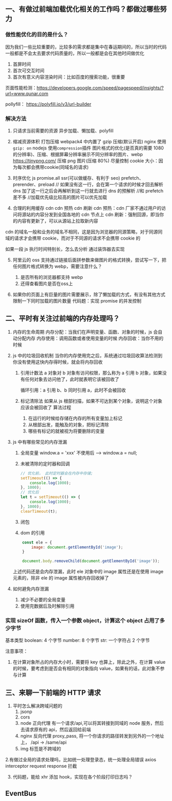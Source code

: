 ## 一、有做过前端加载优化相关的工作吗？都做过哪些努力

### 做性能优化的目的是什么？

因为我们一些比较重要的，比较多的需求都是集中在春运期间的，所以当时的代码一般都是不会太去要求代码质量的，所以一般都是会在其他时间做优化

1. 首屏时间
2. 首次可交互时间
3. 首次有意义内容渲染时间：比如百度的搜索功能，很重要

页面性能检测：https://developers.google.com/speed/pagespeed/insights/?url=www.qunar.com

pollyfill： https://polyfill.io/v3/url-builder

### 解决方法

1. 只请求当前需要的资源
   异步加载、懒加载、polyfill

2. 缩减资源体积
   打包压缩 webpack4 中内置了
   gzip 压缩(默认开启)
   nginx 使用`gzip: on`
   nodejs 使用`compression`插件
   图片格式的优化(是否真的需要 1080 的分辨率)、压缩、根据屏幕分辨率展示不同分辨率的图片、webp
   https://tinypng.com/ 压缩 png 图片(压缩 80%)
   尽量控制 cookie 大小：因为每次都会携带cookie(同域名的请求)
3. 时序优化
   js promise.all
   ssr(可以做缓存、有利于 seo)
   prefetch、prerender、preload
       <link rek="des-prefetch" href="xxx.com"> // 如果没有这一行，会在第一个请求的时候才回去解析dns
       加了这一行之后会再解析到这一行就去进行 dns 的预解析
       <link rek="preconnect" href="xxx1.com"> //和 prefetch 差不多
       <link rek="preload" as="image" href="xxx1.com/p.png"> //加载优先级比较高的图片可以优先加载

4. 合理的利用缓存
   cdn cdn 预热 cdn 刷新
   cdn 预热：cdn 厂家不通过用户的访问将源站的内容分发到全国各地的 cdn 节点上
   cdn 刷新：强制回源，即当你的内容有更新了，可以从源站上拉取新内容

cdn 的域名一般和业务的域名不相同，这是因为浏览器的同源策略，对于同源同域的请求才会携带 cookie，而对于不同源的请求不会携带 cookie 的

如果一段 js 执行时间特别长，怎么去分析
通过装饰器去实现

5. 阿里云的 oss 支持通过链接后面拼参数来做图片的格式转换，尝试写一下，把任何图片格式转换为 webp，需要注意什么？

    1. 是否所有的浏览器都支持 webp
    2. 还得查看图片是否在oss上

6. 如果你的页面上有巨量的图片需要展示，除了懒加载的方式，有没有其他方式限制一下同时加载的图片数量
   代码题：实现 promise 的并发控制

## 二、平时有关注过前端的内存处理吗？

1. 内存的生命周期
   内存分配：当我们在声明变量、函数、对象的时候，js 会自动分配内存
   内存使用：调用函数或者使用变量的时候
   内存回收：当你不用的时候

2. js 中的垃圾回收机制
   当你的内存使用完之后，系统通过垃圾回收算法检测到你没有使用这快内存得时候，就会将内存回收

    1. 引用计数法
       a 对象对 b 对象有访问权限，那么称为 a 引用 b 对象，如果没有任何对象去访问他了，此时就表明它该被回收了

        循环引用：a 引用 b、b 同时引用 a，此时不会被回收

    2. 标记清除法
       如果从 js 根部扫描，如果不可达到某个对象，说明这个对象应该会被回收了
       算法过程
        1. 在运行的时候给存储在内存的所有变量加上标记
        2. 从根部出发，能触及的对象，把标记清除
        3. 哪些有标记的就被视为将要删除的变量

3. js 中有哪些常见的内存泄漏

    1. 全局变量
       window.a = 'xxx' 不使用后 --> window.a = null;
    2. 未被清除的定时器和回调

        ```js
        // 优化前， 此时定时器会在内存中存储;
        setTimeout(() => {
        	console.log(1000);
        }, 1000);
        // 优化后
        let t = setTimeout(() => {
        	console.log(1000);
        }, 1000);
        clearTimeout(t);
        ```

    3. 闭包
    4. dom 的引用

    ```js
        const ele = {
            image: document.getElementById('image');
        }

        document.body.removeChild(document.getElementById('image'));
    ```

    上述代码还是会内存泄漏，此时 ele 对象中的 image 属性还是在使用 image 元素的，除非 ele 的 image 属性被内存回收掉了

4. 如何避免内存泄漏
    1. 减少不必要的全局变量
    2. 使用完数据后及时解除引用

### 实现 sizeOf 函数，传入一个参数 object，计算这个 object 占用了多少字节

基本类型
boolean: 4 个字节
number: 8 个字节
str: 一个字符占 2 个字节

注意事项：

1. 在计算对象所占的内存大小时，需要将 key 也算上，除此之外，在计算 value 的时候，要考虑到是否会有相同的对象指向 value，如果有的话，此对象不参与计算

## 三、来聊一下前端的 HTTP 请求

1. 平时怎么解决跨域问题的
    1. jsonp
    2. cors
    3. node 正向代理 有一个请求/api,可以将其转接到同域的 node 服务，然后去请求原有的 api，然后返回给前端
    4. nginx 反向代理 proxy_pass, 将一个你请求的路径转发到另外的一个地址上， /api -> /same/api
    5. img 标签是不跨域的

2.有做过全局的请求处理吗，比如统一处理登录态，统一处理全局错误
axios
interceptor request response 拦截

3. 代码题，能给 xhr 添加 hook，实现在各个阶段打印日志吗？

## EventBus
